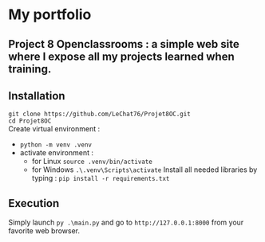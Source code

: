 # My portfolio
## Project 8 Openclassrooms : a simple web site where I expose all my projects learned when training.
## Installation
`git clone https://github.com/LeChat76/Projet8OC.git`  
`cd Projet8OC`  
Create virtual environment :
* `python -m venv .venv`
* activate environment :
    * for Linux `source .venv/bin/activate`
    * for Windows `.\.venv\Scripts\activate`
Install all needed libraries by typing : `pip install -r requirements.txt`
## Execution
Simply launch `py .\main.py` and go to `http://127.0.0.1:8000` from your favorite web browser.
